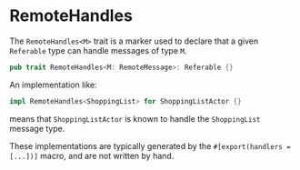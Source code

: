 # RemoteHandles

The `RemoteHandles<M>` trait is a marker used to declare that a given `Referable` type can handle messages of type `M`.
```rust
pub trait RemoteHandles<M: RemoteMessage>: Referable {}
```

An implementation like:
```rust
impl RemoteHandles<ShoppingList> for ShoppingListActor {}
```
means that `ShoppingListActor` is known to handle the `ShoppingList` message type.

These implementations are typically generated by the `#[export(handlers = [...])]` macro, and are not written by hand.
